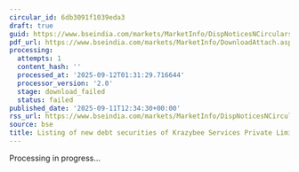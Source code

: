 ```yaml
---
circular_id: 6db3091f1039eda3
draft: true
guid: https://www.bseindia.com/markets/MarketInfo/DispNoticesNCirculars.aspx?Noticeid={04E7FFE3-7A12-4E54-90F0-DD71BFC2CA79}&noticeno=20250911-52&dt=09/11/2025&icount=52&totcount=91&flag=0
pdf_url: https://www.bseindia.com/markets/MarketInfo/DownloadAttach.aspx?id=20250911-52&attachedId=
processing:
  attempts: 1
  content_hash: ''
  processed_at: '2025-09-12T01:31:29.716644'
  processor_version: '2.0'
  stage: download_failed
  status: failed
published_date: '2025-09-11T12:34:30+00:00'
rss_url: https://www.bseindia.com/markets/MarketInfo/DispNoticesNCirculars.aspx?Noticeid={04E7FFE3-7A12-4E54-90F0-DD71BFC2CA79}&noticeno=20250911-52&dt=09/11/2025&icount=52&totcount=91&flag=0
source: bse
title: Listing of new debt securities of Krazybee Services Private Limited
---
```


Processing in progress...